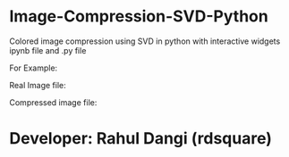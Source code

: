 # Image-Compression-SVD-Python

Colored image compression using SVD in python with interactive widgets ipynb file and .py file

For Example:

Real Image file:

Compressed image file:

# Developer: Rahul Dangi (rdsquare)
